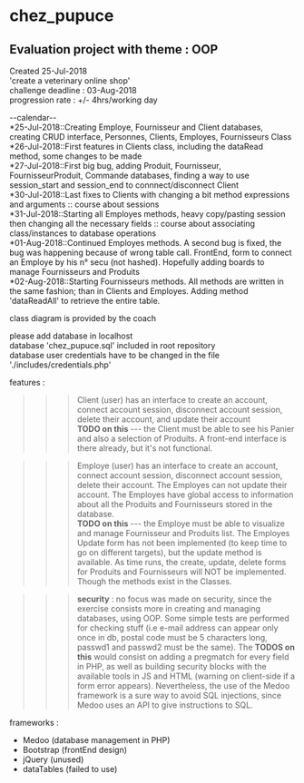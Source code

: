 # chez_pupuce
Evaluation project with theme : OOP
-----------------------------------

Created 25-Jul-2018  
'create a veterinary online shop'  
challenge deadline : 03-Aug-2018  
progression rate : +/- 4hrs/working day  

--calendar--  
*25-Jul-2018::Creating Employe, Fournisseur and Client databases, creating CRUD interface, Personnes, Clients, Employes, Fournisseurs Class  
*26-Jul-2018::First features in Clients class, including the dataRead method, some changes to be made  
*27-Jul-2018::First big bug, adding Produit, Fournisseur, FournisseurProduit, Commande databases, finding a way to use session_start and session_end to connnect/disconnect Client  
*30-Jul-2018::Last fixes to Clients with changing a bit method expressions and arguments :: course about sessions  
*31-Jul-2018::Starting all Employes methods, heavy copy/pasting session then changing all the necessary fields :: course about associating class/instances to database operations  
*01-Aug-2018::Continued Employes methods. A second bug is fixed, the bug was happening because of wrong table call. FrontEnd, form to connect an Employe by his n° secu (not hashed). Hopefully adding boards to manage Fournisseurs and Produits  
*02-Aug-2018::Starting Fournisseurs methods. All methods are written in the same fashion; than in Clients and Employes. Adding method 'dataReadAll' to retrieve the entire table.  

class diagram is provided by the coach  

please add database in localhost  
database 'chez_pupuce.sql' included in root repository  
database user credentials have to be changed in the file './includes/credentials.php'   

features :  

>>> Client (user) has an interface to create an account, connect account session, disconnect account session, delete their account, and update their account  
**TODO on this** --- the Client must be able to see his Panier and also a selection of Produits. A front-end interface is there already, but it's not functional.  

>>> Employe (user) has an interface to create an account, connect account session, disconnect account session, delete their account. The Employes can not update their account. The Employes have global access to information about all the Produits and Fournisseurs stored in the database.  
**TODO on this** --- the Employe must be able to visualize and manage Fournisseur and Produits list. The Employes Update form has not been implemented (to keep time to go on different targets), but the update method is available. As time runs, the create, update, delete forms for Produits and Fournisseurs will NOT be implemented. Though the methods exist in the Classes.  

>>> **security** : no focus was made on security, since the exercise consists more in creating and managing databases, using OOP. Some simple tests are performed for checking stuff (i.e e-mail address can appear only once in db, postal code must be 5 characters long, passwd1 and passwd2 must be the same). The **TODOS on this** would consist on adding a pregmatch for every field in PHP, as well as building security blocks with the available tools in JS and HTML (warning on client-side if a form error appears). Nevertheless, the use of the Medoo framework is a sure way to avoid SQL injections, since Medoo uses an API to give instructions to SQL.  

frameworks :  

* Medoo (database management in PHP)  
* Bootstrap (frontEnd design)  
* jQuery (unused)  
* dataTables (failed to use)  
